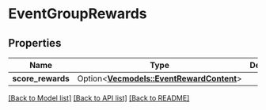 # EventGroupRewards

## Properties

Name | Type | Description | Notes
------------ | ------------- | ------------- | -------------
**score_rewards** | Option<[**Vec<models::EventRewardContent>**](EventRewardContent.md)> |  | [optional]

[[Back to Model list]](../README.md#documentation-for-models) [[Back to API list]](../README.md#documentation-for-api-endpoints) [[Back to README]](../README.md)


